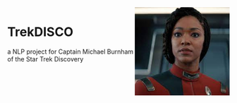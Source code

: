 
<img height='200' align='right' src='./burnham.png'>

# TrekDISCO
a NLP project for Captain Michael Burnham of the Star Trek Discovery
